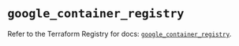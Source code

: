 # `google_container_registry`

Refer to the Terraform Registry for docs: [`google_container_registry`](https://registry.terraform.io/providers/hashicorp/google-beta/6.10.0/docs/resources/google_container_registry).
